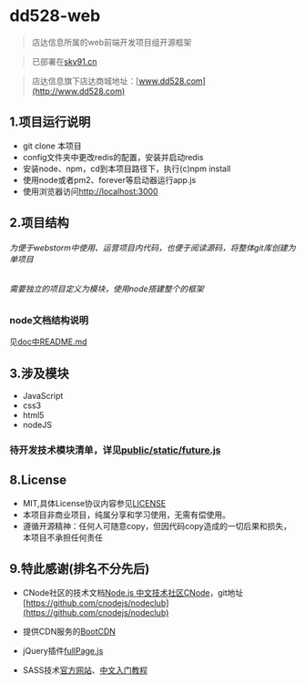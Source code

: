 # dd528-web
 > 店达信息所属的web前端开发项目组开源框架
 
 > 已部署在[sky91.cn](http://sky91.cn)
 
 > 店达信息旗下店达商城地址：[www.dd528.com](http://www.dd528.com)

## 1.项目运行说明
* git clone 本项目
* config文件夹中更改redis的配置，安装并启动redis
* 安装node、npm，cd到本项目路径下，执行(c)npm install
* 使用node或者pm2、forever等启动器运行app.js
* 使用浏览器访问[http://localhost:3000](http://localhost:3000)

## 2.项目结构
###### 为便于webstorm中使用、运营项目内代码，也便于阅读源码，将整体git库创建为单项目
###### 需要独立的项目定义为模块，使用node搭建整个的框架
### node文档结构说明
 见[doc中README.md](./doc)
## 3.涉及模块
* JavaScript
* css3
* html5
* nodeJS

### 待开发技术模块清单，详见[public/static/future.js](./public/static/future.js)

## 8.License
* MIT,具体License协议内容参见[LICENSE](./LICENSE)
* 本项目非商业项目，纯属分享和学习使用，无需有偿使用。
* 遵循开源精神：任何人可随意copy，但因代码copy造成的一切后果和损失，本项目不承担任何责任

## 9.特此感谢(排名不分先后)
* CNode社区的技术文档[Node.js 中文技术社区CNode](http://cnodejs.org/)，git地址[https://github.com/cnodejs/nodeclub](https://github.com/cnodejs/nodeclub)
* 提供CDN服务的[BootCDN](http://www.bootcdn.cn/)

* jQuery插件[fullPage.js](https://github.com/alvarotrigo/fullPage.js)

* SASS技术[官方网站](http://sass-lang.com/documentation/file.SASS_REFERENCE.html)、[中文入门教程](http://www.w3cplus.com/sassguide/syntax.html)

